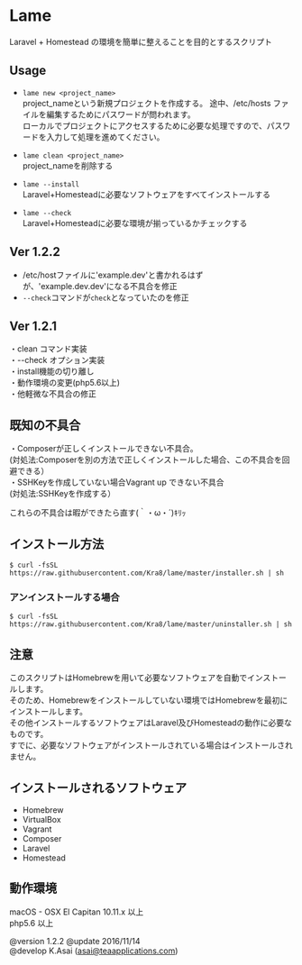 # Lame
Laravel + Homestead の環境を簡単に整えることを目的とするスクリプト  

## Usage
* `lame new <project_name>`  
project_nameという新規プロジェクトを作成する。
途中、/etc/hosts ファイルを編集するためにパスワードが問われます。  
ローカルでプロジェクトにアクセスするために必要な処理ですので、パスワードを入力して処理を進めてください。  

* `lame clean <project_name>`  
project_nameを削除する

* `lame --install`  
Laravel+Homesteadに必要なソフトウェアをすべてインストールする

* `lame --check`  
Laravel+Homesteadに必要な環境が揃っているかチェックする


## Ver 1.2.2
* /etc/hostファイルに'example.dev'と書かれるはずが、'example.dev.dev'になる不具合を修正  
* `--check`コマンドが`check`となっていたのを修正

## Ver 1.2.1
・clean コマンド実装  
・--check オプション実装  
・install機能の切り離し  
・動作環境の変更(php5.6以上)  
・他軽微な不具合の修正  

## 既知の不具合
・Composerが正しくインストールできない不具合。  
(対処法:Composerを別の方法で正しくインストールした場合、この不具合を回避できる）  
・SSHKeyを作成していない場合Vagrant up できない不具合  
(対処法:SSHKeyを作成する）  

これらの不具合は暇ができたら直す(｀・ω・´)ｷﾘｯ  

## インストール方法
```
$ curl -fsSL https://raw.githubusercontent.com/Kra8/lame/master/installer.sh | sh
```

### アンインストールする場合
```
$ curl -fsSL https://raw.githubusercontent.com/Kra8/lame/master/uninstaller.sh | sh
```


## 注意
このスクリプトはHomebrewを用いて必要なソフトウェアを自動でインストールします。  
そのため、Homebrewをインストールしていない環境ではHomebrewを最初にインストールします。  
その他インストールするソフトウェアはLaravel及びHomesteadの動作に必要なものです。  
すでに、必要なソフトウェアがインストールされている場合はインストールされません。  

## インストールされるソフトウェア
* Homebrew
* VirtualBox
* Vagrant
* Composer
* Laravel
* Homestead

## 動作環境
macOS - OSX El Capitan 10.11.x 以上  
php5.6 以上  



@version    1.2.2 
@update     2016/11/14  
@develop    K.Asai (asai@teaapplications.com)  

